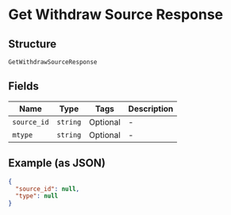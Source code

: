 
# Get Withdraw Source Response

## Structure

`GetWithdrawSourceResponse`

## Fields

| Name | Type | Tags | Description |
|  --- | --- | --- | --- |
| `source_id` | `string` | Optional | - |
| `mtype` | `string` | Optional | - |

## Example (as JSON)

```json
{
  "source_id": null,
  "type": null
}
```

